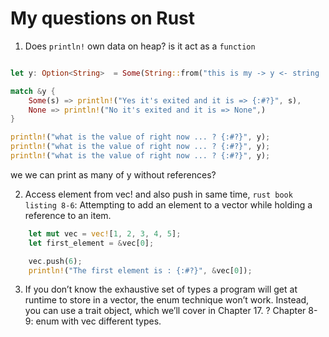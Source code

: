 # My questions on Rust

1. Does `println!` own data on heap? is it act as a `function`

```rust

let y: Option<String>  = Some(String::from("this is my -> y <- string ... allocated on the heap as well" ));

match &y {
    Some(s) => println!("Yes it's exited and it is => {:#?}", s),
    None => println!("No it's exited and it is => None",)
}

println!("what is the value of right now ... ? {:#?}", y);
println!("what is the value of right now ... ? {:#?}", y);
println!("what is the value of right now ... ? {:#?}", y);


```
we we can print as many of y without references?

2. Access element from vec! and also push in same time, `rust book` `listing
   8-6`: Attempting to add an element to a vector while holding a reference to
   an item.

```rust
    let mut vec = vec![1, 2, 3, 4, 5];
    let first_element = &vec[0];

    vec.push(6);
    println!("The first element is : {:#?}", &vec[0]);

```


3. If you don’t know the exhaustive set of types a program will get at runtime
   to store in a vector, the enum technique won’t work. Instead, you can use a
   trait object, which we’ll cover in Chapter 17. ?  Chapter 8-9: enum with vec
   different types.



